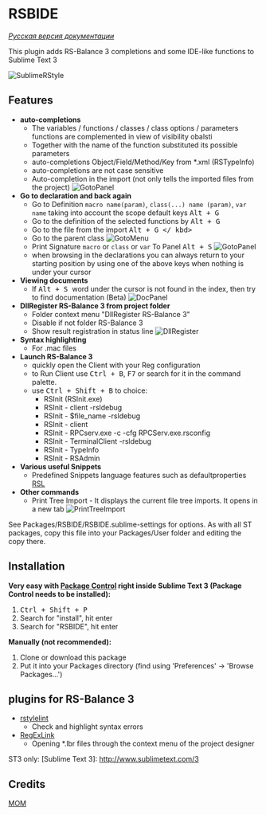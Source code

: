 # RSBIDE

*[Русская версия документации](readme_ru.md)*

This plugin adds RS-Balance 3 completions and some IDE-like functions to Sublime Text 3

![SublimeRStyle](https://raw.github.com/mom1/RSBIDE/master/screenshot/SublimeRStyle.jpg)

Features
------------

* **auto-completions** 
    * The variables / functions / classes / class options / parameters functions are complemented in view of visibility obalsti
    * Together with the name of the function substituted its possible parameters
    * auto-completions Object/Field/Method/Key from *.xml (RSTypeInfo)
    * auto-completions are not case sensitive
    * Auto-completion in the import (not only tells the imported files from the project)
    ![GotoPanel](https://raw.github.com/mom1/RSBIDE/master/screenshot/Completion_Import.jpg)
* **Go to declaration and back again**
    * Go to Definition `macro name(param)`, `class(...) name (param)`, `var name` taking into account the scope default keys <kbd>Alt + G</kbd>
    * Go to the definition of the selected functions by <kbd>Alt + G</kbd>
    * Go to the file from the import <kbd> Alt + G </ kbd>
    * Go to the parent class
    ![GotoMenu](https://raw.github.com/mom1/RSBIDE/master/screenshot/GotoMenu.jpg)
    * Print Signature `macro` or `class` or `var` To Panel <kbd>Alt + S</kbd> 
    ![GotoPanel](https://raw.github.com/mom1/RSBIDE/master/screenshot/GotoPanel.jpg)
    * when browsing in the declarations you can always return to your starting position by using one of the above keys when nothing is under your cursor
* **Viewing documents**
    * If <kbd> Alt + S </kbd> word under the cursor is not found in the index, then try to find documentation (Beta)
    ![DocPanel](https://raw.github.com/mom1/RSBIDE/master/screenshot/DocPanel.jpg)
* **DllRegister RS-Balance 3 from project folder**
    * Folder context menu "DllRegister RS-Balance 3"
    * Disable if not folder RS-Balance 3
    * Show result registration in status line
    ![DllRegister](https://raw.github.com/mom1/RSBIDE/master/screenshot/DllRegister_RS-Balance_3.jpg)
* **Syntax highlighting**
    * For .mac files
* **Launch RS-Balance 3**
    * quickly open the Client with your Reg configuration
    * to Run Client use <kbd>Ctrl + B</kbd>, <kbd>F7</kbd> or search for it in the command palette.
    * use <kbd>Ctrl + Shift + B</kbd> to choice:
        - RSInit (RSInit.exe)
        - RSInit - client -rsldebug
        - RSInit - $file_name -rsldebug
        - RSInit - client
        - RSInit - RPCserv.exe -c -cfg RPCServ.exe.rsconfig
        - RSInit - TerminalClient -rsldebug
        - RSInit - TypeInfo
        - RSInit - RSAdmin
* **Various useful Snippets**
    * Predefined Snippets language features such as defaultproperties [RSL](http://wiki.rs-balance.ru/index.php/RSL)
* **Other commands**
    * Print Tree Import - It displays the current file tree imports. It opens in a new tab
    ![PrintTreeImport](https://raw.github.com/mom1/RSBIDE/master/screenshot/PrintTreeImport.jpg)

See Packages/RSBIDE/RSBIDE.sublime-settings for options. As with all ST packages, copy this file into your Packages/User folder and editing the copy there.

Installation
------------
**Very easy with [Package Control](http://wbond.net/sublime_packages/package_control) right inside Sublime Text 3 (Package Control needs to be installed):**

1.  <kbd>Ctrl + Shift + P</kbd>
2.  Search for "install", hit enter
3.  Search for "RSBIDE", hit enter

**Manually (not recommended):**

1.  Clone or download this package
2.  Put it into your Packages directory (find using 'Preferences' -> 'Browse Packages...')


## plugins for RS-Balance 3

 * [rstylelint](https://github.com/mom1/SublimeLinter-contrib-rstylelint)
    * Check and highlight syntax errors
 * [RegExLink](https://github.com/mom1/RegExLink)
    * Opening *.lbr files through the context menu of the project designer

ST3 only:
  [Sublime Text 3]: http://www.sublimetext.com/3

Credits
-----
[MOM](https://github.com/mom1)
